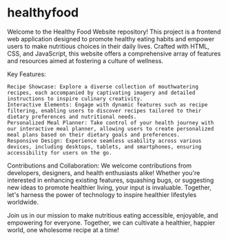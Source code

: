 # healthyfood
Welcome to the Healthy Food Website repository! This project is a frontend web application designed to promote healthy eating habits and empower users to make nutritious choices in their daily lives. Crafted with HTML, CSS, and JavaScript, this website offers a comprehensive array of features and resources aimed at fostering a culture of wellness.

Key Features:

    Recipe Showcase: Explore a diverse collection of mouthwatering recipes, each accompanied by captivating imagery and detailed instructions to inspire culinary creativity.
    Interactive Elements: Engage with dynamic features such as recipe filtering, enabling users to discover recipes tailored to their dietary preferences and nutritional needs.
    Personalized Meal Planner: Take control of your health journey with our interactive meal planner, allowing users to create personalized meal plans based on their dietary goals and preferences.
    Responsive Design: Experience seamless usability across various devices, including desktops, tablets, and smartphones, ensuring accessibility for users on the go.

Contributions and Collaboration:
We welcome contributions from developers, designers, and health enthusiasts alike! Whether you're interested in enhancing existing features, squashing bugs, or suggesting new ideas to promote healthier living, your input is invaluable. Together, let's harness the power of technology to inspire healthier lifestyles worldwide.

Join us in our mission to make nutritious eating accessible, enjoyable, and empowering for everyone. Together, we can cultivate a healthier, happier world, one wholesome recipe at a time!
